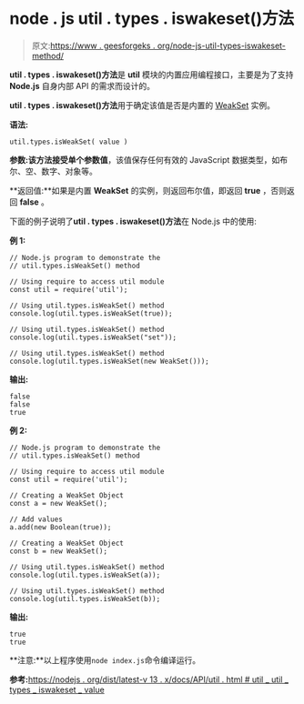 # node . js util . types . iswakeset()方法

> 原文:[https://www . geesforgeks . org/node-js-util-types-iswakeset-method/](https://www.geeksforgeeks.org/node-js-util-types-isweakset-method/)

**util . types . iswakeset()方法**是 **util** 模块的内置应用编程接口，主要是为了支持 **Node.js** 自身内部 API 的需求而设计的。

**util . types . iswakeset()方法**用于确定该值是否是内置的 [WeakSet](https://www.geeksforgeeks.org/javascript-weakset/) 实例。

**语法:**

```
util.types.isWeakSet( value )
```

**参数:**该方法接受单个参数**值**，该值保存任何有效的 JavaScript 数据类型，如布尔、空、数字、对象等。

**返回值:**如果是内置 **WeakSet** 的实例，则返回布尔值，即返回 **true** ，否则返回 **false** 。

下面的例子说明了**util . types . iswakeset()方法**在 Node.js 中的使用:

**例 1:**

```
// Node.js program to demonstrate the 
// util.types.isWeakSet() method 

// Using require to access util module 
const util = require('util');

// Using util.types.isWeakSet() method
console.log(util.types.isWeakSet(true));

// Using util.types.isWeakSet() method
console.log(util.types.isWeakSet("set"));

// Using util.types.isWeakSet() method
console.log(util.types.isWeakSet(new WeakSet()));
```

**输出:**

```
false
false
true

```

**例 2:**

```
// Node.js program to demonstrate the 
// util.types.isWeakSet() method 

// Using require to access util module 
const util = require('util');

// Creating a WeakSet Object
const a = new WeakSet();

// Add values
a.add(new Boolean(true));

// Creating a WeakSet Object
const b = new WeakSet();

// Using util.types.isWeakSet() method
console.log(util.types.isWeakSet(a));

// Using util.types.isWeakSet() method
console.log(util.types.isWeakSet(b));
```

**输出:**

```
true
true

```

**注意:**以上程序使用`node index.js`命令编译运行。

**参考:**[https://nodejs . org/dist/latest-v 13 . x/docs/API/util . html # util _ util _ types _ iswakeset _ value](https://nodejs.org/dist/latest-v13.x/docs/api/util.html#util_util_types_isweakset_value)
